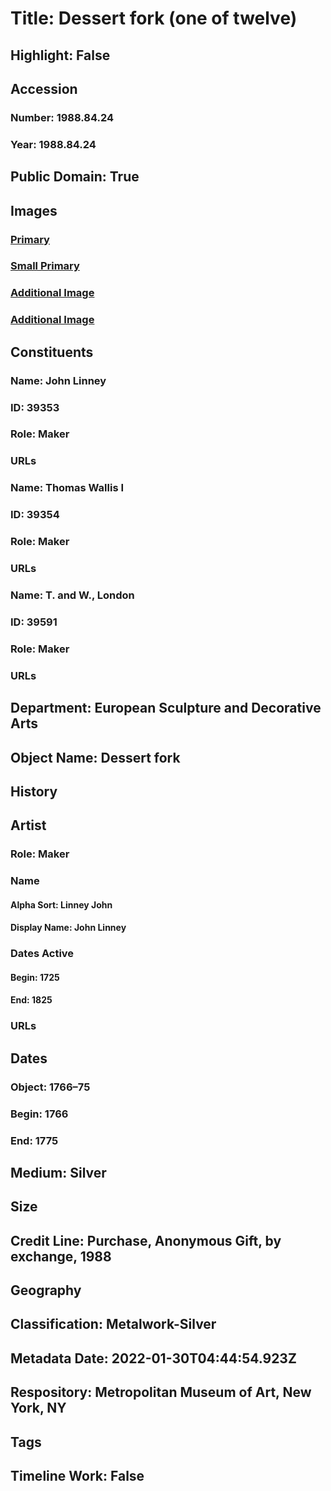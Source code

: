 # Title: Dessert fork (one of twelve)
## Highlight: False
## Accession
### Number: 1988.84.24
### Year: 1988.84.24
## Public Domain: True
## Images
### [Primary](https://images.metmuseum.org/CRDImages/es/original/DP-23240-051.jpg)
### [Small Primary](https://images.metmuseum.org/CRDImages/es/web-large/DP-23240-051.jpg)
### [Additional Image](https://images.metmuseum.org/CRDImages/es/original/DP-23240-052.jpg)
### [Additional Image](https://images.metmuseum.org/CRDImages/es/original/SF1988_84_16_marks.jpg)
## Constituents
### Name: John Linney
### ID: 39353
### Role: Maker
### URLs
### Name: Thomas Wallis I
### ID: 39354
### Role: Maker
### URLs
### Name: T. and W., London
### ID: 39591
### Role: Maker
### URLs
## Department: European Sculpture and Decorative Arts
## Object Name: Dessert fork
## History
## Artist
### Role: Maker
### Name
#### Alpha Sort: Linney John
#### Display Name: John Linney
### Dates Active
#### Begin: 1725
#### End: 1825
### URLs
## Dates
### Object: 1766–75
### Begin: 1766
### End: 1775
## Medium: Silver
## Size
## Credit Line: Purchase, Anonymous Gift, by exchange, 1988
## Geography
## Classification: Metalwork-Silver
## Metadata Date: 2022-01-30T04:44:54.923Z
## Respository: Metropolitan Museum of Art, New York, NY
## Tags
## Timeline Work: False